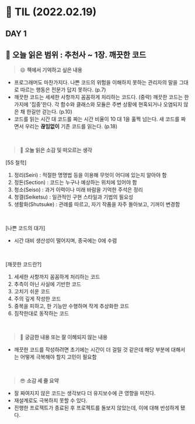 # :pencil: TIL (2022.02.19)
## DAY 1
:book: 오늘 읽은 범위 : 추천사 ~ 1장. 깨끗한 코드
---
> :smile: **책에서 기억하고 싶은 내용**
 + 프로그래머도 마찬가지다. 나쁜 코드의 위험을 이해하지 못하는 관리자의 말을 그대로 따르는 행동은 전문가 답지 못하다. (p.7)
 + 깨끗한 코드는 세세한 사항까지 꼼꼼하게 처리하는 코드다. (중략) 깨끗한 코드는 한 가지에 '집중'한다. 각 함수와 클래스와 모듈은 주변 상황에 현혹되거나 오염되지 않은 채 한길만 걷는다. (p.10)
 + 코드를 읽는 시간 대 코드를 짜는 시간 비율이 10 대 1을 훌쩍 넘는다. 새 코드를 짜면서 우리는 **끊임없이** 기존 코드를 읽는다. (p.18)
 <br>
 
> :thinking: **오늘 읽은 소감 및 떠오르는 생각**  
 
 [5S 철학]
  1. 정리(Seiri) : 적절한 명명법 등을 이용해 무엇이 어디에 있는지 알아야 함
  2. 정돈(Section) : 코드는 누구나 예상하는 위치에 있어야 함
  3. 청소(Seiso) : 과거 이력이나 미래 바람을 기억한 주석은 정리
  4. 청결(Seiketsu) : 일관적인 구현 스타일과 기법의 필요성
  5. 생활화(Shutsuke) : 관례를 따르고, 자기 작품을 자주 돌아보고, 기꺼이 변경함  
 <br>
 
 [나쁜 코드의 대가]  
   + 시간 대비 생산성이 떨어지며, 종국에는 0에 수렴  
<br>

 [깨끗한 코드란?]
  1. 세세한 사항까지 꼼꼼하게 처리하는 코드
  2. 추측이 아닌 사실에 기반한 코드
  3. 고치기 쉬운 코드
  4. 주의 깊게 작성한 코드
  5. 중복을 피하고, 한 기능만 수행하며 작게 추상화한 코드
  6. 짐작한대로 동작하는 코드
 
 <br>

> :mag_right: **궁금한 내용 또는 잘 이해되지 않는 내용**
 + 깨끗한 코드를 작성하려면 초기에는 시간이 더 걸릴 것 같은데 해당 부분에 대해서는 어떻게 극복해야 할지 고민이 필요함
 
 <br>
 
> :sunglasses: **소감 세 줄 요약**
 + 잘 짜여지지 않은 코드는 생각보다 더 유지보수에 큰 영향을 미친다.
 + 재설계로도 극복하지 못할 수 있다.
 + 진행한 프로젝트가 종료된 후 프로젝트를 돌보지 않았는데, 이에 대해 반성하게 됐다.
